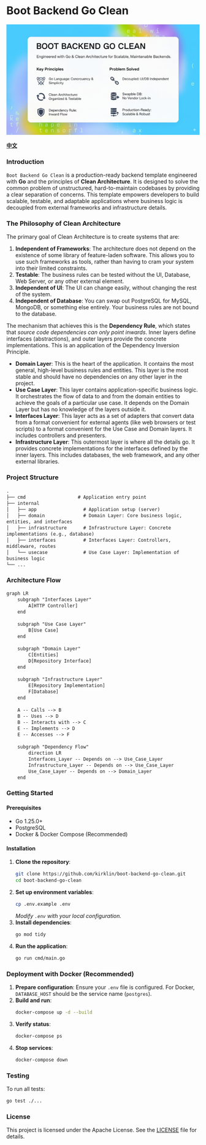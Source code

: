 # Boot Backend Go Clean

![banner](docs/README.assets/banner.png)

[**中文**](./README.zh-CN.md)

### Introduction

`Boot Backend Go Clean` is a production-ready backend template engineered with **Go** and the principles of **Clean Architecture**. It is designed to solve the common problem of unstructured, hard-to-maintain codebases by providing a clear separation of concerns. This template empowers developers to build scalable, testable, and adaptable applications where business logic is decoupled from external frameworks and infrastructure details.

### The Philosophy of Clean Architecture

The primary goal of Clean Architecture is to create systems that are:
1.  **Independent of Frameworks**: The architecture does not depend on the existence of some library of feature-laden software. This allows you to use such frameworks as tools, rather than having to cram your system into their limited constraints.
2.  **Testable**: The business rules can be tested without the UI, Database, Web Server, or any other external element.
3.  **Independent of UI**: The UI can change easily, without changing the rest of the system.
4.  **Independent of Database**: You can swap out PostgreSQL for MySQL, MongoDB, or something else entirely. Your business rules are not bound to the database.

The mechanism that achieves this is the **Dependency Rule**, which states that *source code dependencies can only point inwards*. Inner layers define interfaces (abstractions), and outer layers provide the concrete implementations. This is an application of the Dependency Inversion Principle.

-   **Domain Layer**: This is the heart of the application. It contains the most general, high-level business rules and entities. This layer is the most stable and should have no dependencies on any other layer in the project.
-   **Use Case Layer**: This layer contains application-specific business logic. It orchestrates the flow of data to and from the domain entities to achieve the goals of a particular use case. It depends on the Domain Layer but has no knowledge of the layers outside it.
-   **Interfaces Layer**: This layer acts as a set of adapters that convert data from a format convenient for external agents (like web browsers or test scripts) to a format convenient for the Use Case and Domain layers. It includes controllers and presenters.
-   **Infrastructure Layer**: This outermost layer is where all the details go. It provides concrete implementations for the interfaces defined by the inner layers. This includes databases, the web framework, and any other external libraries.

### Project Structure

```
.
├── cmd                   # Application entry point
├── internal
│   ├── app                 # Application setup (server)
│   ├── domain              # Domain Layer: Core business logic, entities, and interfaces
│   ├── infrastructure      # Infrastructure Layer: Concrete implementations (e.g., database)
│   ├── interfaces          # Interfaces Layer: Controllers, middleware, routes
│   └── usecase             # Use Case Layer: Implementation of business logic
└── ...
```

### Architecture Flow

```mermaid
graph LR
    subgraph "Interfaces Layer"
        A[HTTP Controller]
    end
    
    subgraph "Use Case Layer"
        B[Use Case]
    end

    subgraph "Domain Layer"
        C[Entities]
        D[Repository Interface]
    end

    subgraph "Infrastructure Layer"
        E[Repository Implementation]
        F[Database]
    end

    A -- Calls --> B
    B -- Uses --> D
    B -- Interacts with --> C
    E -- Implements --> D
    E -- Accesses --> F
    
    subgraph "Dependency Flow"
        direction LR
        Interfaces_Layer -- Depends on --> Use_Case_Layer
        Infrastructure_Layer -- Depends on --> Use_Case_Layer
        Use_Case_Layer -- Depends on --> Domain_Layer
    end
```

### Getting Started

#### Prerequisites

- Go 1.25.0+
- PostgreSQL
- Docker & Docker Compose (Recommended)

#### Installation

1.  **Clone the repository**:
    ```bash
    git clone https://github.com/kirklin/boot-backend-go-clean.git
    cd boot-backend-go-clean
    ```
2.  **Set up environment variables**:
    ```bash
    cp .env.example .env
    ```
    *Modify `.env` with your local configuration.*
3.  **Install dependencies**:
    ```bash
    go mod tidy
    ```
4.  **Run the application**:
    ```bash
    go run cmd/main.go
    ```

### Deployment with Docker (Recommended)

1.  **Prepare configuration**: Ensure your `.env` file is configured. For Docker, `DATABASE_HOST` should be the service name (`postgres`).
2.  **Build and run**:
    ```bash
    docker-compose up -d --build
    ```
3.  **Verify status**:
    ```bash
    docker-compose ps
    ```
4.  **Stop services**:
    ```bash
    docker-compose down
    ```

### Testing

To run all tests:
```bash
go test ./...
```

### License

This project is licensed under the Apache License. See the [LICENSE](LICENSE) file for details.
